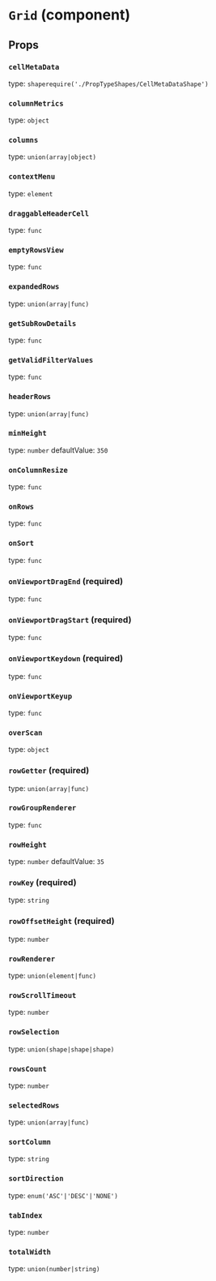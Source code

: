 `Grid` (component)
==================



Props
-----

### `cellMetaData`

type: `shaperequire('./PropTypeShapes/CellMetaDataShape')`


### `columnMetrics`

type: `object`


### `columns`

type: `union(array|object)`


### `contextMenu`

type: `element`


### `draggableHeaderCell`

type: `func`


### `emptyRowsView`

type: `func`


### `expandedRows`

type: `union(array|func)`


### `getSubRowDetails`

type: `func`


### `getValidFilterValues`

type: `func`


### `headerRows`

type: `union(array|func)`


### `minHeight`

type: `number`
defaultValue: `350`


### `onColumnResize`

type: `func`


### `onRows`

type: `func`


### `onSort`

type: `func`


### `onViewportDragEnd` (required)

type: `func`


### `onViewportDragStart` (required)

type: `func`


### `onViewportKeydown` (required)

type: `func`


### `onViewportKeyup`

type: `func`


### `overScan`

type: `object`


### `rowGetter` (required)

type: `union(array|func)`


### `rowGroupRenderer`

type: `func`


### `rowHeight`

type: `number`
defaultValue: `35`


### `rowKey` (required)

type: `string`


### `rowOffsetHeight` (required)

type: `number`


### `rowRenderer`

type: `union(element|func)`


### `rowScrollTimeout`

type: `number`


### `rowSelection`

type: `union(shape|shape|shape)`


### `rowsCount`

type: `number`


### `selectedRows`

type: `union(array|func)`


### `sortColumn`

type: `string`


### `sortDirection`

type: `enum('ASC'|'DESC'|'NONE')`


### `tabIndex`

type: `number`


### `totalWidth`

type: `union(number|string)`

